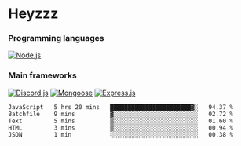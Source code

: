 # Heyzzz  

### Programming languages  

[![Node.js](https://img.shields.io/badge/-Node.js-262626?style=for-the-badge)](https://nodejs.org/ru)

### Main frameworks

[![Discord.js](https://img.shields.io/badge/-Discord.js-262626?style=for-the-badge)](https://www.npmjs.com/package/discord.js) [![Mongoose](https://img.shields.io/badge/-Mongoose-262626?style=for-the-badge)](https://www.npmjs.com/package/mongoose) [![Express.js](https://img.shields.io/badge/-Express.js-262626?style=for-the-badge)](https://www.npmjs.com/package/express)
<!--START_SECTION:waka-->
```text
JavaScript   5 hrs 20 mins   ███████████████████████▓░   94.37 % 
Batchfile    9 mins          ▓░░░░░░░░░░░░░░░░░░░░░░░░   02.72 % 
Text         5 mins          ▒░░░░░░░░░░░░░░░░░░░░░░░░   01.60 % 
HTML         3 mins          ▒░░░░░░░░░░░░░░░░░░░░░░░░   00.94 % 
JSON         1 min           ░░░░░░░░░░░░░░░░░░░░░░░░░   00.38 % 
```
<!--END_SECTION:waka-->
